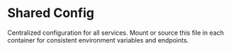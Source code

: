 # Shared Config

Centralized configuration for all services. Mount or source this file in each container for consistent environment variables and endpoints.

